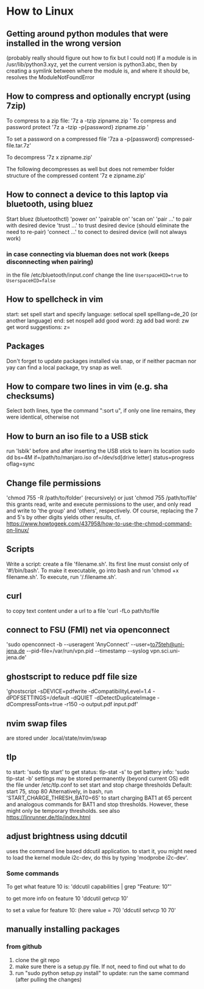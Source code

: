 # How to Linux

## Getting around python modules that were installed in the wrong version
(probably really should figure out how to fix but I could not)
If a module is in /usr/lib/python3.xyz, yet the current version is python3.abc, then by creating a symlink between where the module is, and where it should be, resolves the ModuleNotFoundError


## How to compress and optionally encrypt (using 7zip)
To compress to a zip file:
'7z a -tzip zipname.zip <files to compress>' To compress and password protect '7z a -tzip -p{password} zipname.zip <files to compress>'

To set a password on a compressed file
'7za a -p{password} compressed-file.tar.7z'

To decompress
'7z x zipname.zip'

The following decompresses as well but does not remember folder structure of the compressed content
'7z e zipname.zip'


## How to connect a device to this laptop via bluetooth, using bluez
Start bluez (bluetoothctl)
'power on'
'pairable on'
'scan on'
'pair ...' to pair with desired device
'trust ...' to trust desired device (should eliminate the need to re-pair)
'connect ...' to conect to desired device (will not always work)

### in case connecting via blueman does not work (keeps disconnecting when pairing)
in the file /etc/bluetooth/input.conf change the line `UserspaceHID=true` to `UserspaceHID=false`


## How to spellcheck in vim
start: set spell
start and specify language: setlocal spell spelllang=de_20 (or another language)
end: set nospell
add good word: zg
add bad word: zw
get word suggestions: z=

## Packages
Don't forget to update packages installed via snap, or if neither pacman nor yay can find a local package, try snap as well.

## How to compare two lines in vim (e.g. sha checksums)
Select both lines, type the command ":sort u", if only one line remains, they were identical, otherwise not

## How to burn an iso file to a USB stick
run 'lsblk' before and after inserting the USB stick to learn its location
sudo dd bs=4M if=/path/to/manjaro.iso of=/dev/sd[drive letter] status=progress oflag=sync

## Change file permissions
'chmod 755 -R /path/to/folder' (recursively) or just
'chmod 755 /path/to/file'
this grants read, write and execute permissions to the user, and only read and write to 'the group' and 'others', respectively.
Of course, replacing the 7 and 5's by other digits yields other results, cf. https://www.howtogeek.com/437958/how-to-use-the-chmod-command-on-linux/

## Scripts
Write a script: create a file 'filename.sh'. Its first line must consist only of '#!/bin/bash'.
To make it executable, go into bash and run 'chmod +x filename.sh'.
To execute, run '/.filename.sh'.

## curl
to copy text content under a url to a file
'curl -fLo path/to/file <url>


## connect to FSU (FMI) net via openconnect
'sudo openconnect -b --useragent 'AnyConnect' --user=to75teh@uni-jena.de --pid-file=/var/run/vpn.pid --timestamp --syslog vpn.sci.uni-jena.de'

## ghostscript to reduce pdf file size
'ghostscript -sDEVICE=pdfwrite -dCompatibilityLevel=1.4 -dPDFSETTINGS=/default -dQUIET -dDetectDuplicateImage -dCompressFonts=true -r150 -o output.pdf input.pdf'

## nvim swap files
are stored under .local/state/nvim/swap

## tlp
to start: 'sudo tlp start'
to get status: tlp-stat -s'
to get battery info: 'sudo tlp-stat -b'
settings may be stored permanently (beyond current OS)
edit the file under /etc/tlp.conf to set start and stop charge thresholds
Default: start 75, stop 80
Alternatively, in bash, run 'START_CHARGE_THRESH_BAT0=65' to start charging BAT1 at 65 percent
and analogous commands for BAT1 and stop thresholds. 
However, these might only be temporary thresholds.
see also https://linrunner.de/tlp/index.html

## adjust brightness using ddcutil
uses the command line based ddcutil application.
to start it, you might need to load the kernel module i2c-dev, do this by typing 'modprobe i2c-dev'.

### Some commands
To get what feature 10 is:
'ddcutil capabilities | grep "Feature: 10"'

to get more info on feature 10
'ddcutil getvcp 10'

to set a value for feature 10: (here value = 70)
'ddcutil setvcp 10 70'


## manually installing packages 
### from github
1. clone the git repo
2. make sure there is a setup.py file. If not, need to find out what to do
3. run "sudo python setup.py install"
    to update: 
    run the same command (after pulling the changes)


